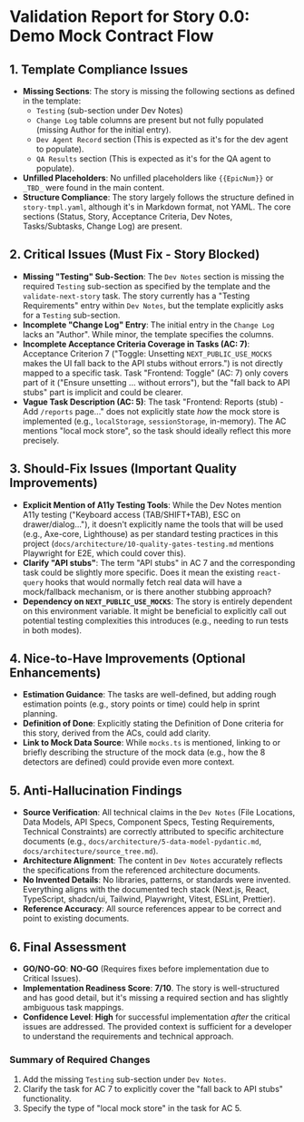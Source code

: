 # Validation Report for Story 0.0: Demo Mock Contract Flow

## 1. Template Compliance Issues

- **Missing Sections**: The story is missing the following sections as defined in the template:
    -   `Testing` (sub-section under Dev Notes)
    -   `Change Log` table columns are present but not fully populated (missing Author for the initial entry).
    -   `Dev Agent Record` section (This is expected as it's for the dev agent to populate).
    -   `QA Results` section (This is expected as it's for the QA agent to populate).
- **Unfilled Placeholders**: No unfilled placeholders like `{{EpicNum}}` or `_TBD_` were found in the main content.
- **Structure Compliance**: The story largely follows the structure defined in `story-tmpl.yaml`, although it's in Markdown format, not YAML. The core sections (Status, Story, Acceptance Criteria, Dev Notes, Tasks/Subtasks, Change Log) are present.

## 2. Critical Issues (Must Fix - Story Blocked)

- **Missing "Testing" Sub-Section**: The `Dev Notes` section is missing the required `Testing` sub-section as specified by the template and the `validate-next-story` task. The story currently has a "Testing Requirements" entry within `Dev Notes`, but the template explicitly asks for a `Testing` sub-section.
- **Incomplete "Change Log" Entry**: The initial entry in the `Change Log` lacks an "Author". While minor, the template specifies the columns.
- **Incomplete Acceptance Criteria Coverage in Tasks (AC: 7)**: Acceptance Criterion 7 ("Toggle: Unsetting `NEXT_PUBLIC_USE_MOCKS` makes the UI fall back to the API stubs without errors.") is not directly mapped to a specific task. Task "Frontend: Toggle" (AC: 7) only covers part of it ("Ensure unsetting ... without errors"), but the "fall back to API stubs" part is implicit and could be clearer.
- **Vague Task Description (AC: 5)**: The task "Frontend: Reports (stub) - Add `/reports` page..." does not explicitly state *how* the mock store is implemented (e.g., `localStorage`, `sessionStorage`, in-memory). The AC mentions "local mock store", so the task should ideally reflect this more precisely.

## 3. Should-Fix Issues (Important Quality Improvements)

- **Explicit Mention of A11y Testing Tools**: While the Dev Notes mention A11y testing ("Keyboard access (TAB/SHIFT+TAB), ESC on drawer/dialog..."), it doesn't explicitly name the tools that will be used (e.g., Axe-core, Lighthouse) as per standard testing practices in this project (`docs/architecture/10-quality-gates-testing.md` mentions Playwright for E2E, which could cover this).
- **Clarify "API stubs"**: The term "API stubs" in AC 7 and the corresponding task could be slightly more specific. Does it mean the existing `react-query` hooks that would normally fetch real data will have a mock/fallback mechanism, or is there another stubbing approach?
- **Dependency on `NEXT_PUBLIC_USE_MOCKS`**: The story is entirely dependent on this environment variable. It might be beneficial to explicitly call out potential testing complexities this introduces (e.g., needing to run tests in both modes).

## 4. Nice-to-Have Improvements (Optional Enhancements)

- **Estimation Guidance**: The tasks are well-defined, but adding rough estimation points (e.g., story points or time) could help in sprint planning.
- **Definition of Done**: Explicitly stating the Definition of Done criteria for this story, derived from the ACs, could add clarity.
- **Link to Mock Data Source**: While `mocks.ts` is mentioned, linking to or briefly describing the structure of the mock data (e.g., how the 8 detectors are defined) could provide even more context.

## 5. Anti-Hallucination Findings

- **Source Verification**: All technical claims in the `Dev Notes` (File Locations, Data Models, API Specs, Component Specs, Testing Requirements, Technical Constraints) are correctly attributed to specific architecture documents (e.g., `docs/architecture/5-data-model-pydantic.md`, `docs/architecture/source_tree.md`).
- **Architecture Alignment**: The content in `Dev Notes` accurately reflects the specifications from the referenced architecture documents.
- **No Invented Details**: No libraries, patterns, or standards were invented. Everything aligns with the documented tech stack (Next.js, React, TypeScript, shadcn/ui, Tailwind, Playwright, Vitest, ESLint, Prettier).
- **Reference Accuracy**: All source references appear to be correct and point to existing documents.

## 6. Final Assessment

- **GO/NO-GO**: **NO-GO** (Requires fixes before implementation due to Critical Issues).
- **Implementation Readiness Score**: **7/10**. The story is well-structured and has good detail, but it's missing a required section and has slightly ambiguous task mappings.
- **Confidence Level**: **High** for successful implementation *after* the critical issues are addressed. The provided context is sufficient for a developer to understand the requirements and technical approach.

### Summary of Required Changes

1.  Add the missing `Testing` sub-section under `Dev Notes`.
2.  Clarify the task for AC 7 to explicitly cover the "fall back to API stubs" functionality.
3.  Specify the type of "local mock store" in the task for AC 5.